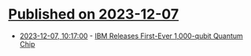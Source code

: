 # [Published on 2023-12-07](index.md)

* [2023-12-07, 10:17:00](https://soylentnews.org/article.pl?sid=23/12/06/0152248&from=rss) - [IBM Releases First-Ever 1,000-qubit Quantum Chip](https://soylentnews.org/article.pl?sid=23/12/06/0152248&from=rss)
